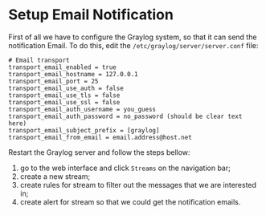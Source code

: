 # Setup Email Notification

First of all we have to configure the Graylog system, so that it can send the notification Email. To do this, edit the `/etc/graylog/server/server.conf` file:

```text
# Email transport
transport_email_enabled = true
transport_email_hostname = 127.0.0.1
transport_email_port = 25
transport_email_use_auth = false
transport_email_use_tls = false
transport_email_use_ssl = false
transport_email_auth_username = you_guess
transport_email_auth_password = no_password (should be clear text here)
transport_email_subject_prefix = [graylog]
transport_email_from_email = email.address@host.net
```

Restart the Graylog server and follow the steps bellow:

  1. go to the web interface and click `Streams` on the navigation bar;
  2. create a new stream;
  3. create rules for stream to filter out the messages that we are interested in;
  4. create alert for stream so that we could get the notification emails.
